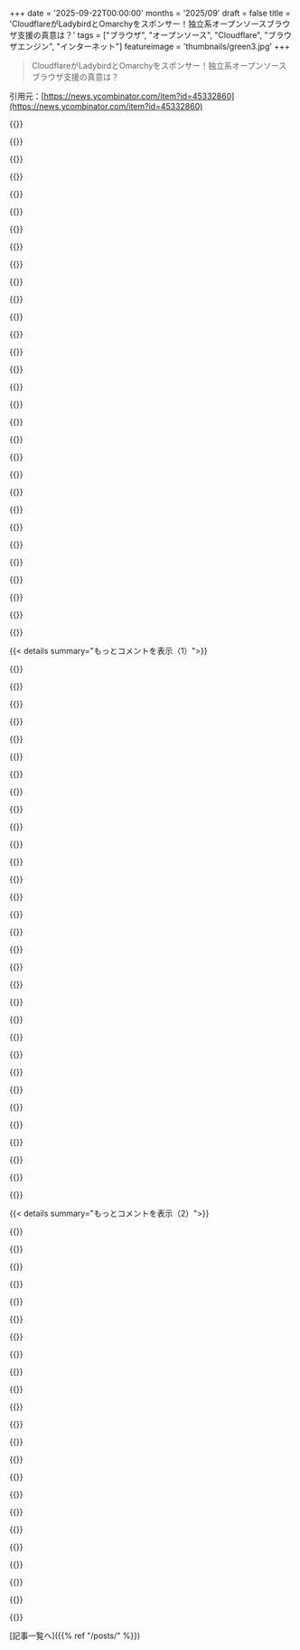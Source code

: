 +++
date = '2025-09-22T00:00:00'
months = '2025/09'
draft = false
title = 'CloudflareがLadybirdとOmarchyをスポンサー！独立系オープンソースブラウザ支援の真意は？'
tags = ["ブラウザ", "オープンソース", "Cloudflare", "ブラウザエンジン", "インターネット"]
featureimage = 'thumbnails/green3.jpg'
+++

> CloudflareがLadybirdとOmarchyをスポンサー！独立系オープンソースブラウザ支援の真意は？

引用元：[https://news.ycombinator.com/item?id=45332860](https://news.ycombinator.com/item?id=45332860)




{{<matomeQuote body="Cloudflareが承認済みブラウザしかウェブにアクセスできない未来を目指してるって見てる人が多いけど、独立系のオープンソースブラウザを支援するのはその考えに反するよね。何が目的なんだろう？PR目的なのかな？まあ、動機はどうであれ、他の企業より支援してるのは素晴らしいことだけどさ。" userName="oefrha" createdAt="2025/09/22 14:45:38" color="#785bff">}}




{{<matomeQuote body="CloudflareがLadybirdを支援するのは、ValveがProtonに投資するのと同じ理由だよ。主要ブラウザエンジンがGoogleとAppleに支配されてる現状で、Cloudflareは将来のインセンティブの不一致に備え、影響力のないプラットフォームへの依存を減らそうとしてるんだね。" userName="vulcan01" createdAt="2025/09/22 14:57:38" color="#ff5733">}}




{{<matomeQuote body="加えて、Appleの影響力は小さくて不安定だよね。Googleが唯一のウェブエンジン権威になる未来は現実になる可能性が高い。だから、有望な新興企業に投資するのはすごく理にかなってるんだ。" userName="cosmic_cheese" createdAt="2025/09/22 15:26:50" color="#ff5c5c">}}




{{<matomeQuote body="なんでいつも悪意を前提にするんだろうね？もっとCloudflareみたいに、収益とインターネットやオープンソース全体への貢献のバランスを取ろうとする企業が増えればいいのに。いくつかのサイトを運営する普通のユーザーとして、ボットや攻撃、AI対策を提供してくれるのは嬉しい限りだよ。" userName="robinhood" createdAt="2025/09/22 15:17:59" color="">}}




{{<matomeQuote body="でも、GoogleはChromiumを完全にコントロールしてるわけじゃないよ。ソースは公開されてるし、Microsoftがすぐにフォークできる。Googleが主導権を握れるのは、Chromiumに巨額を投じてるからで、その資金源は広告独占。Chromeについて文句を言うのは、問題の根源を見てないんだ。" userName="jorvi" createdAt="2025/09/22 15:54:29" color="#ff5c5c">}}




{{<matomeQuote body="AppleがSafariを捨てる兆候なんてないよね？それに、Chromiumを使うブラウザだってGoogleの計画を阻止できる。アップデートを止めてセキュリティパッチだけ適用すればいいんだ。（確かに進歩は止まるけど、短期的にウェブ開発者には関係ないし、注目も集まるだろう。）でも、Chromiumの新しいリリースがまともな限り、そんなことはしないだろうね。" userName="skybrian" createdAt="2025/09/22 15:42:11" color="#ff5c5c">}}




{{<matomeQuote body="もしAppleがiOSでBlinkエンジンの利用を許可せざるを得なくなったら、Googleが大規模なマーケティングをして、開発者が「Chromeで見るのが最適」って表示するだけで、Safariの市場シェア（とAppleの影響力）は急落するだろうね。" userName="cosmic_cheese" createdAt="2025/09/22 15:48:14" color="#45d325">}}




{{<matomeQuote body="AMPが最終的に廃れたことを考えると、ウェブ開発者たちがそんな動きに乗るとは思えないね。彼らに何のメリットがあるの？それに、Googleがそんなことしたがってる兆候も見えないけど？これは証拠に基づいた推論じゃなくて、単に「Googleが悪事を働くかもって想像してる」だけじゃないかな。" userName="skybrian" createdAt="2025/09/22 16:00:00" color="#38d3d3">}}




{{<matomeQuote body="「なんで悪意を前提にするの？」って言うけど、営利企業は株主価値を最適化する以外に動かないのは歴史が証明してるよ。VCマネーが潤沢な時は利他的に見えることもあるけど、引き締めが始まれば企業の目標と一致しないと続かない。だから、Cloudflareがこの取引で何を「買ってる」のかを探すべき。PR効果で、ウェブをロックダウンする目的から注意をそらすためじゃないかな。" userName="JeremyNT" createdAt="2025/09/22 15:38:21" color="#45d325">}}




{{<matomeQuote body="「いつも悪意があると決めつけるのはなぜ？」って感じだけど、CloudflareのCaptcha攻撃にうんざりしてるんだよ、特にLinuxのFirefoxで住宅IP使ってるのに。今、Cloudflareがやってること全部疑わしいね。" userName="pmdr" createdAt="2025/09/22 16:28:47" color="#45d325">}}




{{<matomeQuote body="「Microsoftは数時間でフォークするだろう」って言うけど、Chromiumのコミット統計を見たわけじゃないけど、Microsoftってそんなに上流に貢献してる？急にChromiumの全部のメンテを背負う準備があるとは思えないな。チームと専門知識を育てるのにかなり時間がかかるだろうね。" userName="ammar2" createdAt="2025/09/22 16:05:23" color="">}}




{{<matomeQuote body="笑いながらこのコメント書いたでしょ？営利企業は株主の利益だけが全てだよ。ひどい話、非営利団体ですら誠実さや大義より利益を優先しがちだしね。そうじゃなきゃいいのに、営利企業のトップにいる善良な個人ですら、利益を追求し、損失につながることは避けるように強いられるんだ。そうしないとクビになるからね。" userName="xandrius" createdAt="2025/09/22 15:26:00" color="#ff5c5c">}}




{{<matomeQuote body="EdgeがChromiumに切り替わる前は、彼ら自身のエンジンをちゃんと維持できてたんだよ。一晩でできたわけじゃないだろうけど、過去には、もしMicrosoftが本気を出せばブラウザエンジンをサポートする予算があることを示してたんだ。" userName="FinnKuhn" createdAt="2025/09/22 16:30:59" color="">}}




{{<matomeQuote body="Googleの覇権を阻むのはAppleだけじゃない。もしそうなら、オープンソースに関してどちらの企業も慈悲深い実績がないから、ウェブはもう終わりだね。Appleは、オープンウェブに同じくらい有害な操縦特権なしには競争できないんだよ。" userName="bigyabai" createdAt="2025/09/22 15:39:03" color="#ff5733">}}




{{<matomeQuote body="じゃあ、なんで彼らがChromiumに移行したと思う？競争力のあるエンジンを自力でサポートできなかったから移行したんだよ。" userName="fabrice_d" createdAt="2025/09/22 17:08:17" color="">}}




{{<matomeQuote body="BANされたアカウントのコメントへの返信だけど、「AIクローラーのメーター化が彼らの新たな大きなゲームで、ブラウザはもはや重要じゃない」って言うけど、本当のオープンなブラウザは偽装されやすいんだ。彼らが推進するアテステーション機能が組み込まれた承認済みブラウザは偽装しにくい。だから、ブラウザはやっぱり重要なんだよ。訂正：認証じゃなくてアテステーションね。" userName="oefrha" createdAt="2025/09/22 14:54:12" color="#785bff">}}




{{<matomeQuote body="「GoogleはChromiumをコントロールしてない」って言うけど、してるよ。もしGoogleが明日DRMをChromiumに組み込んだら、それはChromiumとGoogle Chromeの全ユーザーに影響する。フォークを作ることはできるけど、大多数の人々は君のフォークじゃなくて、本流を使うんだからね。" userName="WhyNotHugo" createdAt="2025/09/22 17:22:57" color="#ff33a1">}}




{{<matomeQuote body="ブラウザのアテステーションよりデバイスのアテステーションが大事。GoogleはSafetyNetでAndroidを、AppleはiDevicesやM-series Macbooksで、Windows 11はTPM2でデバイスをロックダウンしてる。LinuxはアテストできないからCaptcha地獄で苦しむだろうね。CloudflareとGoogleがインターネットアクセスを完全にブロックするのは違法だろうけど、Captchaを浴びせて諦めさせ、アテストされた側に合流させようとするだろう。YouTubeはVPN検知でログインを強制するし。これは『Amusing Ourselves to Death』が言うように、デジタルな自由をドーパミンのために手放す『Brave New World』的な状況なんだ。" userName="jorvi" createdAt="2025/09/22 15:16:48" color="#38d3d3">}}




{{<matomeQuote body="ChromiumはChromeの上流にあって、その逆じゃないよ。でもね、Google Chromeがすごく普及してるから、Googleが変更を加えたら他の全てのブラウザでも利用できると期待されちゃうんだ。だから、技術的にはChromiumプロジェクトをコントロールしてなくても、事実上の支配になっちゃってるんだよ。" userName="drakythe" createdAt="2025/09/22 17:31:34" color="#ff5c5c">}}




{{<matomeQuote body="CloudflareがGoogle/Appleのウェブ寡占を防ぎたいなら、ニッチなOSや非標準ブラウザのブロックをやめるべきじゃない？Valveとは違って、Cloudflareは非標準ブラウザをブロックしてるんだからさ。それが独占を防ぐ一番効果的な方法だよ。" userName="account42" createdAt="2025/09/22 15:35:56" color="#ff33a1">}}




{{<matomeQuote body="君がCloudflareのCAPTCHAにうんざりしてるのは、ボットが君の見てるサイトをめちゃくちゃスクレイピングしてるからだよ。Cloudflareはサイトがダウンしないように、強引なボット対策をしてるんだ。Cloudflareがなかったら、君は今見てるウェブサイトにアクセスできてないよ。" userName="yawaramin" createdAt="2025/09/23 00:45:58" color="">}}




{{<matomeQuote body="＞ 営利企業は株主価値の最適化以外に動けないって？正直言って、それも違うよ。Boeingを見てみろよ。株主価値を追い求めた結果、価値を破壊したんだからね！むしろ、「どんな組織も時間が経てば安定しない」って言うべきだよ。俺はそう思うね。" userName="boxed" createdAt="2025/09/22 15:53:36" color="#785bff">}}




{{<matomeQuote body="＞ これは証拠に基づいた推論じゃなくて、”Googleが悪事を働くかもしれない”って想像でしょ？<br>MozillaがGoogleに妨害された話は読んでみて。https://archive.is/tgIH9Oh。Internet Explorerを完全に葬り去ったのもGoogleだよ。https://blog.chriszacharias.com/a-conspiracy-to-kill-ie6Oh。それに、Googleのモバイルアプリはいつも「システムブラウザを常に使う」設定を忘れて、「Chrome」や「Google」で開くか聞いてくるだろ。他にもね…" userName="troupo" createdAt="2025/09/22 16:16:12" color="#ff5733">}}




{{<matomeQuote body="君は善管注意義務について誤解してるし、誤ったミームみたいな解釈を繰り返してるよ。誠実さと健全な市場は、会社の長期的な利益になるって主張できる限り、善管注意義務と一致するんだ。CEOが市場経験のないいとこの会社に、これまでやったことのない仕事で不当な高値を支払うのを防ぐためのものだよ。君が言うようなひどい行動をとる会社は、義務に強制されてるんじゃなくて、彼ら自身の欲望でやってるだけさ。" userName="parineum" createdAt="2025/09/22 15:41:51" color="#45d325">}}




{{<matomeQuote body="＞ 営利企業は株主価値の最適化以外に動けないって言うけど、それがどういう理由で成り立たないのか知りたいな。じゃあ、営利目的の個人だったらもっと信頼できるの？非営利団体は？品質ってどの時点で劣化するんだろうね？" userName="l___l" createdAt="2025/09/22 19:11:37" color="">}}




{{<matomeQuote body="＞ MicrosoftがChromiumをフォークしてEdgiumにしたら、みんなそっちに切り替えるだろうって？<br>なんで人々はGoogleよりMicrosoftを信頼するんだ？たとえひどいことがあっても、ブラウザを切り替えるのはすごく難しいし（つまり、よくわからないことについて積極的に選択と変更をする必要があるってこと）、普通の人はそんなことしないよ。MicrosoftはOSで強引に推しても、Edgeのシェアを伸ばせないじゃん。Windows 11を入れた時もChromeを探したら「別のブラウザは必要ない！」ってBingの上に出たけど、俺は止まらなかったね。Microsoftのブラウザなんか使わないよ。" userName="epistasis" createdAt="2025/09/22 16:39:27" color="#785bff">}}




{{<matomeQuote body="誰かがChromiumに変更を加えようとしたら、Googleがそれを支配してるってすぐにわかるさ。" userName="mossTechnician" createdAt="2025/09/22 19:24:12" color="">}}




{{<matomeQuote body="CloudflareはAIの”通行料徴収所”になろうとしてるよ。彼らのルールに従わない奴は、みんな排除されるんだろうね。" userName="nkotov" createdAt="2025/09/22 16:03:54" color="">}}




{{<matomeQuote body="＞ Googleはオープンソースに関して慈悲深い経歴がないから、もしそうならWebはもう終わりだ<br>面白い見方だね。Googleは何百ものFLOSSプロジェクトを何年にもわたって作って支援してきたし、Summer of Codeを通じて、メンテナーが登録して学生を指導することを約束すれば、学生がオープンソースソフトウェアに貢献するための夏の”インターンシップ”もスポンサーしてきたんだよ。" userName="overfeed" createdAt="2025/09/22 16:21:10" color="#ff33a1">}}




{{<matomeQuote body="Cloudflareがcongress.govみたいな重要サイトのゲートキーパーになってるせいで、ネット史上最長・最大規模のDDoS攻撃をしてると感じるよ。何年もサイトが開けないんだ。" userName="superkuh" createdAt="2025/09/22 16:36:26" color="#45d325">}}




{{< details summary="もっとコメントを表示（1）">}}

{{<matomeQuote body="実際、ChromiumはChromeのGoogle色が薄い派生版だよ。まずGoogleがChromeに入れるものを決めて、その中でGoogle色の薄い部分をChromiumに入れてるんだ。" userName="immibis" createdAt="2025/09/22 17:57:12" color="">}}




{{<matomeQuote body="Omarchyの盛り上がりは異常だよ。もはやインストーラースクリプトじゃなくて、Zoom、Spotify、Hey、Basecamp、Steam、Minecraftまで入った7GBのISOファイルをダウンロードするんだってさ（’良いUX’のためらしいけど）。しかもArchのパッケージミラーを結局使うし。LARBSみたいなインストーラースクリプトならまだわかるし、EndeavourやManjaroみたいな派生ディストロならまだわかるけど、これは意味不明。Linuxがもっと使いやすくなるのは賛成だけど、これは違うよ。" userName="xenelor" createdAt="2025/09/22 18:55:58" color="#45d325">}}




{{<matomeQuote body="7ギガバイトだって？ “G”付きで？ それじゃダウンロードに何十秒とか、数分かかるじゃん。しかも何のため？ ’良い体験’のため？ 人間って本当に意味不明だよ。" userName="cal85" createdAt="2025/09/22 20:03:26" color="">}}




{{<matomeQuote body="Railsの盛り上がりは異常だよ。もはや数個のライブラリだけじゃなくて、activsupport、ORM、ERBとか入った何百ものGemをダウンロードするんだってさ（’良い開発体験’のためらしいけど）。しかもアプリのアーキテクチャまで押し付けられるのに、結局Rubyを使うんだし。SinatraやSequelみたいな少数のものならまだわかるし、Merbみたいなフォークならまだわかるけど、これは意味不明。Web開発がもっと使いやすくなるのは賛成だけど、これは違うよ。" userName="throwaway106382" createdAt="2025/09/23 02:19:09" color="#ff5733">}}




{{<matomeQuote body="みんな、すぐに使える体験のためにしょっちゅうディストロホップしてるよ。完璧にデスクトップを設定するのを楽しいと思う人はほとんどいないもん。正直、いろんなコントロールパネルと設定ファイルで設定が分かれてて、規約もドキュメントのレベルもバラバラだから、本当に面倒なんだ。<br>ある特定のユーザーグループが求めてるデフォルト設定に近いディストロが出てきたら、そのグループにとってはすごく嬉しいこと。それだけ手作業が減るし、たぶん一番大事なのは、ディストリビューションのテストでカバーされてるから、いつか突然壊れるってこともないだろうしね。" userName="cosmic_cheese" createdAt="2025/09/22 19:29:24" color="#45d325">}}




{{<matomeQuote body="きっと全部オプションで、一番のポイントは自分で解決策を探さなくても、ドライバーとか全部すぐに動くようにすることだよ。" userName="k4rnaj1k" createdAt="2025/09/22 19:00:43" color="">}}




{{<matomeQuote body="7GBのISOファイルはそんなに気にしないよ。僕がイライラするのは、大量の不要なアプリがデフォルトでパッケージされてることなんだ。" userName="arunc" createdAt="2025/09/22 20:33:09" color="">}}




{{<matomeQuote body="Omarchyが流行ってRegolith Desktopが流行らなかったのは不思議だね。Regolith Desktopはすごく似たプロジェクトで、ずっと前からあるのにさ。DHH効果って本当にあるんだな。hyprlandのエコシステム周りには確実に熱狂的な層が集まってる感じ。彼らはより広いFOSSコミュニティとは別の独自の文化を形成してるみたいで、それがちょっと気になるよ。Regolith Desktopについてはここを見てね: https://regolith-desktop.com/" userName="skgough" createdAt="2025/09/22 23:15:03" color="#ff33a1">}}




{{<matomeQuote body="Dropboxがリリースされた時のあの古典的なHacker Newsのコメントを引用したくなるよ。「こんな良い体験がなんで必要なんだ？ もうFTPがあるじゃないか！」ってやつ。" userName="Sammi" createdAt="2025/09/22 21:30:52" color="">}}




{{<matomeQuote body="よくわかんないな。Archに直接インストールすればいいじゃん？Windowsでそういうのプリインストールされてたらブロートウェアって言われるよね。すごく変な投資だと思うよ。もっと良い戦略的投資先なんて山ほどあるでしょ。" userName="IshKebab" createdAt="2025/09/22 22:08:37" color="">}}




{{<matomeQuote body="インストールスクリプトはまだあるから、ISOを使わなくても大丈夫だよ[0]。俺は自分でbtrfsのサブボリュームとかパーティション、細かい設定をしてから、ベースインストール後にスクリプトを実行する方が好きなんだ。アンインストールも提供されてるメニューからあっという間にできるよ。<br>[0] https://learn.omacom.io/2/the-omarchy-manual/96/manual-insta..." userName="sgloutnikov" createdAt="2025/09/22 21:09:33" color="#38d3d3">}}




{{<matomeQuote body="それって、ほとんどのディストロが既にやってることじゃん、少なくともそうしようとしてるよね。Ubuntuが10年前に目指した、良いデフォルト設定とか、ちゃんと動くドライバーとかさ。だから、あんまりワクワクしないな。もしかしたら、Dockerみたいに他のディストロが批判的に見てて、デフォルトでは入れないようなソフトウェアも積極的に含めようとしてるってことなのかな。" userName="onli" createdAt="2025/09/22 19:24:31" color="">}}




{{<matomeQuote body="俺もこれは合わないな。この前スクリプトとリポジトリをちょっと覗いてみたんだけど、俺だったら選ばないような選択肢もあったね。でも、それは開発者の意見が前面に出てるだけだから、全然問題ないと思うよ。これでLinuxがもっと身近になるのは間違いないんだけど、Omarchyが提供する以上のことをしたい初心者には、やっぱり苦労するかもしれない。そういう意味では、今のOmarchyは”アクセスしやすい”とは言えないかもね。だけど、これだけユーザーが増えてくれば、ほとんど何でも解決策は見つけられるようになるだろうし、良い副作用も出てるよ。Hyprlandのサポートがすごく増えてるしね。数年後には、メジャーなソフトウェアアプリケーションの多くが、公式のLinuxサポートを持つようになるんじゃないかって期待してるよ。" userName="sbinnee" createdAt="2025/09/22 23:33:14" color="#ff5c5c">}}




{{<matomeQuote body="Omarchy ISOは、USBから起動して生産的なPCになるまで、たったの2分だぜ。" userName="TiredOfLife" createdAt="2025/09/22 19:20:33" color="">}}




{{<matomeQuote body="そのDropboxリリース時のHNの定番コメントを引用したいってこと？あの、HNが推奨するような、敬意があって、役に立つ、生産的な会話だったコメントのこと？あのコメントを悪く言うたびに、dangさんの気分を害してるからね。<br>https://news.ycombinator.com/item?id=27068148" userName="latexr" createdAt="2025/09/23 07:36:27" color="">}}




{{<matomeQuote body="「これはオフラインインストール用のシステム全体を含む7GBのISOなんだ（macOSのたった1/10のサイズ！）」って、これはOmarchyのリリースノートからの引用だよ。俺が比較したら問題で、DHHが比較するのはOKって、どういうこと？まあ、好きにすればいいさ。" userName="xenelor" createdAt="2025/09/22 20:19:52" color="#785bff">}}




{{<matomeQuote body="それって同じものなの？”必要ないアプリが山ほどデフォルトでパッケージされてる”のがなければ、1.4GBのArchイメージになるんだけどな。" userName="OJFord" createdAt="2025/09/23 07:10:36" color="">}}




{{<matomeQuote body="Arch Linuxってさ、「意図的に最小限で、ユーザーがインストール中に自分が必要なものだけを追加できるように設定されることを目的としている」んだよね。DHHみたいに、自分の意見をしっかり表明して、設定よりも規約を重視して、Minecraftをプリインストールしとくべきだったんだよ。" userName="berkanunal" createdAt="2025/09/23 18:20:28" color="">}}




{{<matomeQuote body="最近Claude Codeがマジ助かるわ。俺のArchのdotfiles、10年以上も更新メンテしててマジ疲れてたんだよね。細かい不具合も放置してたんだけど、今じゃLLMに説明するだけでほとんど解決してくれるようになったわ。" userName="luxcem" createdAt="2025/09/23 15:43:56" color="#45d325">}}




{{<matomeQuote body="ネットの奴らってさ、人が楽しんでることにも絶対なんか文句つける角度見つけてくるよな。" userName="dmix" createdAt="2025/09/22 20:10:08" color="">}}




{{<matomeQuote body="Omarchyに手を出す人、デュアルブートの難しさに気づかずにどれくらいいるんだろうな。もう試してる人もいるのかもだけど。" userName="rtaylorgarlock" createdAt="2025/09/23 05:56:45" color="">}}




{{<matomeQuote body="最後の部分について、もうちょい詳しく教えてくれん？彼らの文化と、君の懸念の両方についてさ。" userName="digdugdirk" createdAt="2025/09/23 00:41:47" color="">}}




{{<matomeQuote body="あー、Regolithのこと忘れてた！数年前、ThinkPadで使ったことあるけど、i3とか自分で設定するよりマジで快適だったんだよね。" userName="aquariusDue" createdAt="2025/09/23 11:43:03" color="">}}




{{<matomeQuote body="興味本位で、古いインストーラスクリプトを既存のシステムで動かそうとしたら、暗号化されてないボリュームについて文句言われたんだよね。それで使うのやめたわ。" userName="rtaylorgarlock" createdAt="2025/09/23 05:58:15" color="">}}




{{<matomeQuote body="Archのインストーラーってさ、いろんな一般的なツール追加するか聞いてくるし（もちろん好きなの追加できるしね）。" userName="OJFord" createdAt="2025/09/23 07:11:33" color="">}}




{{<matomeQuote body="俺のendeavourosデスクトップでOmarchy試したかったのに、簡単なインストーラスクリプトがなくてイライラしたわ。新しいDE設定試すためにOS全部再インストールとか無理だし。" userName="johntash" createdAt="2025/09/23 05:56:25" color="#ff5733">}}




{{<matomeQuote body="Linuxには情熱的なクリエイターたちがいて、家族や友人に新しいことを試すよう促す、たくさんの「rice」があるよね。俺は、こういう趣味的なものじゃなくて、もっと多くのプロジェクトに資金を分け与えるべきだと思うな。賞や宣伝、ピザ、コンベンションへの招待とか、お金以外のアイデアの方が適切かも。もし俺が陰謀論者だったら、OmarchyはLARBSユーザーが「自分たちは負け犬じゃない」と感じるために、けなす相手として存在してるって言うだろうね。何年もSoy Devsにヘイトを浴びせられても、自分の「rice」で臆面もなく意見を表明するOmarchyのクリエイターに拍手だ。未使用RAMは無駄なRAMだぞ！" userName="casey2" createdAt="2025/09/23 07:45:57" color="#38d3d3">}}




{{<matomeQuote body="Linuxで自分で設定すると、結局いつか壊れて、自分だけのカスタム設定をまた自分で解決しなきゃいけないのがめちゃくちゃ面倒なんだよね。Vimのテンプレートみたいに、コミュニティのビルドに参加すると、すごく時間節約になるよ。" userName="dmix" createdAt="2025/09/22 20:13:10" color="">}}




{{<matomeQuote body="俺にはOmarchyがこんなに騒がれてる理由がさっぱり理解できないんだ。Linuxコミュニティは何十年も前からディストリビューションのテーマ設定をしてきたじゃん。これと何が違うの？" userName="femiagbabiaka" createdAt="2025/09/22 14:52:47" color="">}}




{{<matomeQuote body="Omarchyの最大の強みは、Arch、Hyprland、そしてたくさんのパッケージから、あらゆる良いものを再パッケージ化してくれてることなんだ。だから、完璧に機能するディストロを、優れたデフォルト設定で、しかも全てのハードウェアが動く状態で（Bluetoothとかね）、全く操作なしで3分足らずでインストールできる。そして、ただ動くんだ。Omarchyそのものが魔法なんじゃなくて、徹底的にスクリプト化されてるから「ただ動く」んだよ。魔法じゃないけど、とにかくすごい！" userName="robinhood" createdAt="2025/09/22 15:21:25" color="#ff5733">}}

{{</details>}}




{{< details summary="もっとコメントを表示（2）">}}

{{<matomeQuote body="Arch Linuxは素晴らしいLinuxディストロだけど、設定がちょっと難しいんだ（歴史的にはもっと大変だったけど、その評判は残ってるね）。Hyprlandも素晴らしいWMだけど、デフォルト設定はゴミで、たくさんのドキュメントを読み込んで、かなりの労力をかけて設定しなきゃいけない。Omarchyは、ArchとHyprlandをまともなデフォルト設定で提供するディストリビューションなんだ。全体の設定は数分で終わるし、全体的にすごく簡単に始められる。これが、ArchとHyprlandの厄介な部分にうんざりしてた多くの人たちに、それらを試すきっかけを与えたんだよ。どちらも一度動けばかなり素晴らしいから、たくさんの人が熱狂してるわけ。" userName="marginalia_nu" createdAt="2025/09/22 16:37:40" color="#45d325">}}




{{<matomeQuote body="Omarchyって、好みが分かれるdotfiles以外に何か提供してるの？そういうのは昔からずっとあったじゃん。" userName="Xerox9213" createdAt="2025/09/22 17:58:54" color="">}}




{{<matomeQuote body="Omarchyは俺には合わないけど、最小限のタイル型Linuxデスクトップに興味はあるけど、自分で設定のジャングルで迷いたくないって人にとっては、これ以上ない選択肢だと思うよ。徹底的に考え抜かれてて、洗練されてて、スムーズで、特に初心者でも使いやすいように設計されてるからね。" userName="cosmic_cheese" createdAt="2025/09/22 15:31:42" color="#785bff">}}




{{<matomeQuote body="Omarchyはすごく魅力的だね（個人的にはもうLinuxデスクトップを動かすのはやめたけど）。でも、タイル型ウィンドウマネージャーは、色々な理由でそんなに実用的じゃないんだ。DHHはタイル型じゃないWMの設定も提供して最適化すべきだよ。" userName="zeppelin101" createdAt="2025/09/22 17:27:43" color="">}}




{{<matomeQuote body="Omarchyは熟練者向けのドットファイル集とスクリプトの組み合わせだけど、それが革新的なんだ。Arch+Hypr環境を自分でいじる週末の苦労を、Omarchyなら10分で終わらせられるよ。いじる過程より結果が欲しいなら、これ一択だね。いじるのが楽しい人には向かないけど。" userName="marginalia_nu" createdAt="2025/09/22 19:00:00" color="#45d325">}}




{{<matomeQuote body="Archを使う人って、いじるのが好きなんだと思ってたけどな。俺も自分でスクリプト作って開発環境をサクッと構築してるよ。Omarchyも試したけど、フォークしないとカスタマイズできないのが合わなかったね。OSってRailsみたいに決められたモデルじゃなくて、もっと自分専用のカスタムアプリみたいなもんだろ。" userName="nickjj" createdAt="2025/09/22 22:11:52" color="#45d325">}}




{{<matomeQuote body="Ubuntuより断然いいよ！<br>だって、OmarchyはちゃんとNIXの哲学を守ってて、設定ファイル全部テキストで編集できるんだから。" userName="wyclif" createdAt="2025/09/22 16:00:54" color="">}}




{{<matomeQuote body="最近KDE/Plasma6試した？<br>個人的にはWindowsやOS X含め、他の何よりも優れてると思うんだけどな。" userName="thomastjeffery" createdAt="2025/09/22 17:45:02" color="">}}




{{<matomeQuote body="もし自分に合わないと感じるなら、多分そうなんだろうね。<br>Omarchyはみんな向けである必要はないし、そうではないと思うよ。たぶん、ほとんどのディストリビューションやOSベンダーが見過ごしてる、特定の層に特化してるのが成功の秘訣なんだろうね。" userName="marginalia_nu" createdAt="2025/09/23 08:39:10" color="#ff5c5c">}}




{{<matomeQuote body="これはね、Web開発者がLinux環境で手軽に作業するためのものだよ。Web開発者をバカにしてるわけじゃないけど、人気のあるWeb開発者が他のWeb開発者のためにちょっと楽にした、って感じに見えるね。" userName="azemetre" createdAt="2025/09/22 15:00:06" color="">}}




{{<matomeQuote body="全く違うね。Archユーザーなら誰でも独自の意見を持ったディストロを考えるけど、結局wikiを編集してコミュニティに貢献する方がいいって気づくんだ。自己認識が足りない金持ちが、上級ユーザーが設定の自由とドキュメントを望んでることも、新規ユーザーがManjaroを使うことも無視してるだけだよ。" userName="1oooqooq" createdAt="2025/09/22 20:11:34" color="#45d325">}}




{{<matomeQuote body="もしOmarchyのスクリプトで決められたデフォルト設定から外れてカスタマイズしたい場合、どのくらいちゃんと動くの？" userName="slightwinder" createdAt="2025/09/22 16:13:53" color="#ff5c5c">}}




{{<matomeQuote body="そうなんだよね。でもUbuntuは、ほとんどの開発者が賛成しないような変な選択をしてきたじゃん。" userName="Perz1val" createdAt="2025/09/22 16:00:14" color="">}}




{{<matomeQuote body="俺はOmarchyを気に入ってる。ArchやHyprの設定の手間が省けるんだ。昔LFSもやったけど、今は設定いじりより成果が欲しい。プログラマー向けで、初心者やマニア向けじゃないよ。Omarchyのデスクトップ環境が最高だね。" userName="marginalia_nu" createdAt="2025/09/22 21:16:09" color="#ff33a1">}}




{{<matomeQuote body="PlasmaはWindowsよりはマシだけど、設定項目が多すぎてデフォルトじゃ使いにくいんだ。Omarchyとは逆だね。" userName="cosmic_cheese" createdAt="2025/09/22 17:48:45" color="">}}




{{<matomeQuote body="みんなdotfilesを共有してるのに、わざわざArch派生のディストリビューションにする必要ないだろ。「俺のdotfiles、Archで一番うまく動くぜ」で十分だったはずだよ。" userName="OJFord" createdAt="2025/09/23 07:14:14" color="#ff33a1">}}




{{<matomeQuote body="OSベンダーがプリインストールアプリに注力しないのは、Windowsに大量のアプリがあったら大騒ぎになるからさ。<br>Omarchyが人気なのは、DHHがdotfilesを製品化し、ディストリビューションとして売り出したからだと思う。<br>Arch + (Hyprland, Waybar, Walker, Mako) は人気のあるツールで、Omarchyも使ってる。<br>Linuxユーザーが増えるなら素晴らしいことだね。外部から見て面白いよ。" userName="nickjj" createdAt="2025/09/23 12:44:02" color="#38d3d3">}}




{{<matomeQuote body="Omarchyもブロートウェアがたくさん入ってるみたいだな。HeyやBasecamp、Steam（デフォルト起動？）、Spotify、Minecraft（JVM同梱？）なんて必要ないだろ。DellがNorton Antivirusをプリインストールして付加価値って呼ぶのと変わらないね。" userName="danpalmer" createdAt="2025/09/23 01:28:43" color="#785bff">}}




{{<matomeQuote body="すごく意見が分かれるけど、多くの人はOKみたいだね。Archのインストールは難しいし。でも、Ubuntuと比べるとArchのパッケージマネージャー（AURも含む）は最高だよ。あと、いつでも「Fuck Ubuntu Snaps」って言いたいね。" userName="CSDude" createdAt="2025/09/22 16:04:22" color="">}}




{{<matomeQuote body="最小限の労力で使える、まともなデフォルト設定が最初から提供されてる体験のことだね。" userName="kyawzazaw" createdAt="2025/09/22 15:35:38" color="#ff5c5c">}}




{{<matomeQuote body="Omarchyは、意見の反映された、ほとんどそのまま使えるシンプルなディストリビューションさ。技術者向けの、設定不要で良い体験ができる非技術者向けOSみたいな感じだよ。<br>例えるなら「開発者向けUbuntu」だね。DHHが有名だから、その人気もある。<br>Linuxファンはデフォルト設定とユーザー体験の力を分かってないんだ。<br>初期のOmarchyインストーラはArch譲りで、Wi-Fi接続にもCLIコマンドが必要だった。<br>だからDHHは、意見の反映された設定を作り、ほとんどがそのまま動くようにして、便利な機能を最初から提供したんだ。<br>https://archlinux.org<br>https://wiki.archlinux.org/title/Iwd#iwctl" userName="troupo" createdAt="2025/09/22 15:31:42" color="#ff33a1">}}




{{<matomeQuote body="ビデオを見れば、人気の理由が分かるよ。プレゼンが上手で忠実なファンがいる特定の人が人気を牽引してるからなんだ。俺もそれを見てやっと納得できたよ（ディストリビューションじゃなくて、人気がある理由がね）。" userName="k_bx" createdAt="2025/09/22 20:13:26" color="#785bff">}}

{{</details>}}



[記事一覧へ]({{% ref "/posts/" %}})
